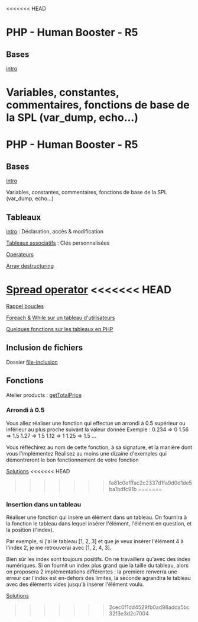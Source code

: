 <<<<<<< HEAD

# PHP - Human Booster - R5

## Bases

[intro](intro/index.php)

# Variables, constantes, commentaires, fonctions de base de la SPL (var_dump, echo...)

# PHP - Human Booster - R5

## Bases

[intro](intro/index.php)

Variables, constantes, commentaires, fonctions de base de la SPL (var_dump, echo...)

## Tableaux

[intro](arrays/index.php) : Déclaration, accès & modification

[Tableaux associatifs](arrays/associative_arrays.php) : Clés personnalisées

[Opérateurs](arrays/operators.php)

[Array destructuring](arrays/destructuring.php)

[Spread operator](arrays/spread_operator.php)
<<<<<<< HEAD
=======

[Rappel boucles](arrays/loops_intro.php)

[Foreach & While sur un tableau d'utilisateurs](arrays/loops.php)

[Quelques fonctions sur les tableaux en PHP](arrays/functions.php)

## Inclusion de fichiers

Dossier [file-inclusion](file-inclusion/)

## Fonctions

Atelier products : [getTotalPrice](atelier_products/functions/calculate.php)

### Arrondi à 0.5

Vous allez réaliser une fonction qui effectue un arrondi à 0.5 supérieur ou inférieur au plus proche suivant la valeur donnée
Exemple :
0.234 => 0
1.56 => 1.5
1.27 => 1.5
1.12 => 1
1.25 => 1.5
...

Vous réfléchirez au nom de cette fonction, à sa signature, et la manière dont vous l'implémentez
Réalisez au moins une dizaine d'exemples qui démontreront le bon fonctionnement de votre fonction

[Solutions](functions/roundAtHalf/)
<<<<<<< HEAD
>>>>>>> fa81c0efffac2c2337d1fa9d0d1de5ba1bdfc91b
=======

### Insertion dans un tableau

Réaliser une fonction qui insère un élément dans un tableau. On fournira à la fonction le tableau dans lequel insérer l'élément, l'élément en question, et la position (l'index).

Par exemple, si j'ai le tableau [1, 2, 3] et que je veux insérer l'élément 4 à l'index 2, je me retrouverai avec [1, 2, 4, 3].

Bien sûr les index sont toujours positifs.
On ne travaillera qu'avec des index numériques.
Si on fournit un index plus grand que la taille du tableau, alors on proposera 2 implémentations différentes : la première renverra une erreur car l'index est en-dehors des limites, la seconde agrandira le tableau avec des éléments vides jusqu'à insérer l'élément voulu.

[Solutions](functions/insertIntoArray/)
>>>>>>> 2cec0f1dd4529fb0ad98adda5bc32f3e3d2c7004
